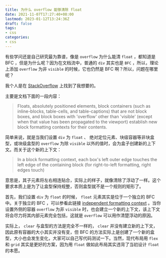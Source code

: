 ```yaml
---
title: 为什么 overflow 能够清除 float
date: 2021-11-07T17:27:40+08:00
lastmod: 2023-01-12T13:24:36Z
draft: false
tags:
- css
categories:
- css
---
```


有些学问还是自己研究最为靠谱，像是 `overflow` 为什么能清 `float` ，都知道是 BFC ，但是为什么呢？因为在文档流中，普通的 `div` 其实也是 `BFC` ，所以，理论上添加 `overflow` 为非 `visible` 的时候，它也仍然是 BFC 啊？所以，问题在哪里呢？

我个人是在 [StackOverflow](https://stackoverflow.com/questions/6196725/how-does-the-css-block-formatting-context-work) 上找到了我想要的。

主要是文档下面的一段内容：

> Floats, absolutely positioned elements, block containers (such as inline-blocks, table-cells, and table-captions) that are not block boxes, and block boxes with 'overflow' other than 'visible' (except when that value has been propagated to the viewport) establish new block formatting contexts for their contents.

简单来说，就是当我们设置 `div` 为 `float` 、 绝对定位元素、块级容器等非块盒型，或块级盒型的 `overflow` 为除 `visible` 以外的值时，会为盒子创建新的上下文。而关于这个新的上下文：

> In a block formatting context, each box's left outer edge touches the left edge of the containing block (for right-to-left formatting, right edges touch)

意思是，其子元素将左右相连贴合，实际上的样子，就像清除了浮动了一样。这个要求本质上是为了让盒型保持规整，否则盒型就不是一个规则的矩形了。

首先，我们设置 `div` 为 `float` 的时候， `float` 元素其实是位于一个独立的 BFC 中。关于独立的 BFC ，可以参看此链接 [independent formatting context](https://drafts.csswg.org/css-display-4/#establish-an-independent-formatting-context) 。当你设置外侧的容器 `overflow` 为非 `visible` 时，也会建立一个新的上下文，该上下文将会尽力将其内部元素完全包括，这就是 `overflow` 可以用作清楚浮动的原因。

实际上， `clear` 与盒型的方法是完全不一样的， `clear` 并没有建立新的上下文，因此原有容器的大小其实并没有变，但 BFC 的方法实际上是创建了一个新的盒型，大小也会发生变化，大家可以自己写代码测试一下。当然，现代布局用 `flex` 和 `grid` 其实是更好的方案，因为用 `float` 做如此布局其实违背了当初设计 `float` 的本愿。
